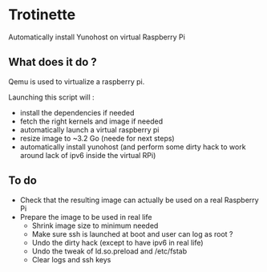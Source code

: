# Trotinette

Automatically install Yunohost on virtual Raspberry Pi

## What does it do ?

Qemu is used to virtualize a raspberry pi.

Launching this script will :
- install the dependencies if needed
- fetch the right kernels and image if needed
- automatically launch a virtual raspberry pi
- resize image to ~3.2 Go (neede for next steps)
- automatically install yunohost (and perform some dirty hack to work around lack of ipv6 inside the virtual RPi)

## To do

- Check that the resulting image can actually be used on a real Raspberry Pi
- Prepare the image to be used in real life
    - Shrink image size to minimum needed
    - Make sure ssh is launched at boot and user can log as root ?
    - Undo the dirty hack (except to have ipv6 in real life)
    - Undo the tweak of ld.so.preload and /etc/fstab
    - Clear logs and ssh keys
